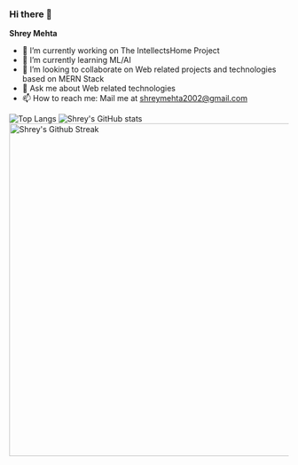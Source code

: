 ### Hi there 👋

**Shrey Mehta** 

- 🔭 I’m currently working on The IntellectsHome Project
- 🌱 I’m currently learning ML/AI
- 👯 I’m looking to collaborate on Web related projects and technologies based on MERN Stack
- 💬 Ask me about Web related technologies
- 📫 How to reach me: Mail me at shreymehta2002@gmail.com


![Top Langs](https://github-readme-stats.vercel.app/api/top-langs/?username=Shrey1012&layout=compact)
![Shrey's GitHub stats](https://github-readme-stats.vercel.app/api?username=Shrey1012&count_private=true&show_icons=true&theme=nightowl)
<img align="center" src="https://github-readme-streak-stats.herokuapp.com/?user=Shrey1012&theme=nightowl&hide_border=true" alt="Shrey's Github Streak" width="600"/>
